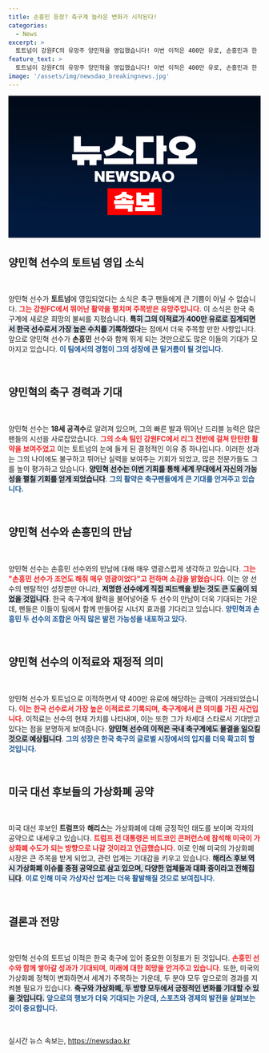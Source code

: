 ```yaml
---
title: 손흥민 등장? 축구계 놀라운 변화가 시작된다!
categories:
  - News
excerpt: >
  토트넘이 강원FC의 유망주 양민혁을 영입했습니다! 이번 이적은 400만 유로, 손흥민과 한 팀이 되는 기대감이 고조됩니다. 겸손한 양 선수의 소감도 화제! 이제 한국 축구의 새로운 미래를 기대해보세요!
feature_text: >
  토트넘이 강원FC의 유망주 양민혁을 영입했습니다! 이번 이적은 400만 유로, 손흥민과 한 팀이 되는 기대감이 고조됩니다. 겸손한 양 선수의 소감도 화제! 이제 한국 축구의 새로운 미래를 기대해보세요!
image: '/assets/img/newsdao_breakingnews.jpg'
---
```


<p><img src="/assets/img/newsdao_breakingnews.jpg" alt="flaretime 속보" /></p>

<h2 data-ke-size="size26">양민혁 선수의 토트넘 영입 소식</h2>

<p data-ke-size="size16">&nbsp;</p>

<p>양민혁 선수가 <b>토트넘</b>에 영입되었다는 소식은 축구 팬들에게 큰 기쁨이 아닐 수 없습니다. <b><span style="color: #ee2323;">그는 강원FC에서 뛰어난 활약을 펼치며 주목받은 유망주입니다.</span></b> 이 소식은 한국 축구계에 새로운 희망의 불씨를 지폈습니다. <b><span style="background-color: #21538527;">특히 그의 이적료가 400만 유로로 집계되면서 한국 선수로서 가장 높은 수치를 기록하였다</span></b>는 점에서 더욱 주목할 만한 사항입니다. 앞으로 양민혁 선수가 <b>손흥민</b> 선수와 함께 뛰게 되는 것만으로도 많은 이들의 기대가 모아지고 있습니다. <b><span style="color: #1a5490;">이 팀에서의 경험이 그의 성장에 큰 밑거름이 될 것입니다.</span></b></p>

<p data-ke-size="size16">&nbsp;</p>

<h2 data-ke-size="size26">양민혁의 축구 경력과 기대</h2>

<p data-ke-size="size16">&nbsp;</p>

<p>양민혁 선수는 <b>18세 공격수</b>로 알려져 있으며, 그의 빠른 발과 뛰어난 드리블 능력은 많은 팬들의 시선을 사로잡았습니다. <b><span style="color: #ee2323;">그의 소속 팀인 강원FC에서 리그 전반에 걸쳐 탄탄한 활약을 보여주었고</span></b> 이는 토트넘의 눈에 들게 된 결정적인 이유 중 하나입니다. 이러한 성과는 그의 나이에도 불구하고 뛰어난 실력을 보여주는 기회가 되었고, 많은 전문가들도 그를 높이 평가하고 있습니다. <b><span style="background-color: #21538527;">양민혁 선수는 이번 기회를 통해 세계 무대에서 자신의 가능성을 펼칠 기회를 얻게 되었습니다</span></b>. <b><span style="color: #1a5490;">그의 활약은 축구팬들에게 큰 기대를 안겨주고 있습니다.</span></b></p>

<p data-ke-size="size16">&nbsp;</p>

<h2 data-ke-size="size26">양민혁 선수와 손흥민의 만남</h2>

<p data-ke-size="size16">&nbsp;</p>

<p>양민혁 선수는 손흥민 선수와의 만남에 대해 매우 영광스럽게 생각하고 있습니다. <b><span style="color: #ee2323;">그는 "손흥민 선수가 조언도 해줘 매우 영광이었다"고 전하며 소감을 밝혔습니다.</span></b> 이는 양 선수의 멘탈적인 성장뿐만 아니라, <b><span style="background-color: #21538527;">저명한 선수에게 직접 피드백을 받는 것도 큰 도움이 되었을 것입니다</span></b>. 한국 축구계에 활력을 불어넣어줄 두 선수의 만남이 더욱 기대되는 가운데, 팬들은 이들이 팀에서 함께 만들어갈 시너지 효과를 기다리고 있습니다. <b><span style="color: #1a5490;">양민혁과 손흥민 두 선수의 조합은 아직 많은 발전 가능성을 내포하고 있다.</span></b></p>

<p data-ke-size="size16">&nbsp;</p>

<h2 data-ke-size="size26">양민혁 선수의 이적료와 재정적 의미</h2>

<p data-ke-size="size16">&nbsp;</p>

<p>양민혁 선수가 토트넘으로 이적하면서 약 400만 유로에 해당하는 금액이 거래되었습니다. <b><span style="color: #ee2323;">이는 한국 선수로서 가장 높은 이적료로 기록되며, 축구계에서 큰 의미를 가진 사건입니다.</span></b> 이적료는 선수의 현재 가치를 나타내며, 이는 또한 그가 차세대 스타로서 기대받고 있다는 점을 분명하게 보여줍니다. <b><span style="background-color: #21538527;">양민혁 선수의 이적은 국내 축구계에도 물결을 일으킬 것으로 예상됩니다</span></b>. <b><span style="color: #1a5490;">그의 성장은 한국 축구의 글로벌 시장에서의 입지를 더욱 확고히 할 것입니다.</span></b></p>

<p data-ke-size="size16">&nbsp;</p>

<h2 data-ke-size="size26">미국 대선 후보들의 가상화폐 공약</h2>

<p data-ke-size="size16">&nbsp;</p>

<p>미국 대선 후보인 <b>트럼프</b>와 <b>해리스</b>는 가상화폐에 대해 긍정적인 태도를 보이며 각자의 공약으로 내세우고 있습니다. <b><span style="color: #ee2323;">트럼프 전 대통령은 비트코인 콘퍼런스에 참석해 미국이 가상화폐 수도가 되는 방향으로 나갈 것이라고 언급했습니다.</span></b> 이로 인해 미국의 가상화폐 시장은 큰 주목을 받게 되었고, 관련 업계는 기대감을 키우고 있습니다. <b><span style="background-color: #21538527;">해리스 후보 역시 가상화폐 이슈를 중점 공약으로 삼고 있으며, 다양한 업체들과 대화 중이라고 전해집니다</span></b>. <b><span style="color: #1a5490;">이로 인해 미국 가상자산 업계는 더욱 활발해질 것으로 보여집니다.</span></b></p>

<p data-ke-size="size16">&nbsp;</p>

<h2 data-ke-size="size26">결론과 전망</h2>

<p data-ke-size="size16">&nbsp;</p>

<p>양민혁 선수의 토트넘 이적은 한국 축구에 있어 중요한 이정표가 된 것입니다. <b><span style="color: #ee2323;">손흥민 선수와 함께 쌓아갈 성과가 기대되며, 미래에 대한 희망을 안겨주고 있습니다.</span></b> 또한, 미국의 가상화폐 정책이 변화하면서 세계가 주목하는 가운데, 두 분야 모두 앞으로의 경과를 지켜볼 필요가 있습니다. <b><span style="background-color: #21538527;">축구와 가상화폐, 두 방향 모두에서 긍정적인 변화를 기대할 수 있을 것입니다.</span></b> <b><span style="color: #1a5490;">앞으로의 행보가 더욱 기대되는 가운데, 스포츠와 경제의 발전을 살펴보는 것이 중요합니다.</span></b></p>

<p data-ke-size="size16">&nbsp;</p>
실시간 뉴스 속보는, <a href="https://newsdao.kr" rel="dofollow">https://newsdao.kr</a>


